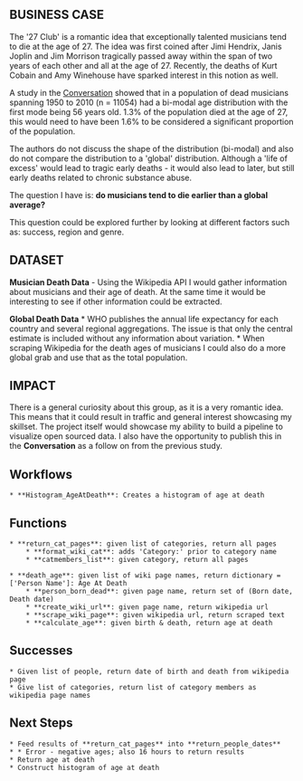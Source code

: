 ## BUSINESS CASE
The '27 Club' is a romantic idea that exceptionally talented musicians tend to die at the age of 27. The idea was first coined after Jimi Hendrix, Janis Joplin and Jim Morrison tragically passed away within the span of two years of each other and all at the age of 27. Recently, the deaths of Kurt Cobain and Amy Winehouse have sparked interest in this notion as well.

A study in the [Conversation](http://theconversation.com/the-27-club-is-a-myth-56-is-the-bum-note-for-musicians-33586) showed that in a population of dead musicians spanning 1950 to 2010 (n = 11054) had a bi-modal age distribution with the first mode being 56 years old. 1.3% of the population died at the age of 27, this would need to have been 1.6% to be considered a significant proportion of the population.

The authors do not discuss the shape of the distribution (bi-modal) and also do not compare the distribution to a 'global' distribution. Although a 'life of excess' would lead to tragic early deaths - it would also lead to later, but still early deaths related to chronic substance abuse.

The question I have is: **do musicians tend to die earlier than a global average?**

This question could be explored further by looking at different factors such as: success, region and genre.

## DATASET
**Musician Death Data** - Using the Wikipedia API I would gather information about musicians and their age of death. At the same time it would be interesting to see if other information could be extracted.

**Global Death Data**
	* WHO publishes the annual life expectancy for each country and several regional aggregations. The issue is that only the central estimate is included without any information about variation.
	* When scraping Wikipedia for the death ages of musicians I could also do a more global grab and use that as the total population.

## IMPACT
There is a general curiosity about this group, as it is a very romantic idea. This means that it could result in traffic and general interest showcasing my skillset. The project itself would showcase my ability to build a pipeline to visualize open sourced data. I also have the opportunity to publish this in the **Conversation** as a follow on from the previous study.

## Workflows
    * **Histogram_AgeAtDeath**: Creates a histogram of age at death
    
## Functions
    * **return_cat_pages**: given list of categories, return all pages
        * **format_wiki_cat**: adds 'Category:' prior to category name
        * **catmembers_list**: given category, return all pages 
	
	* **death_age**: given list of wiki page names, return dictionary = ['Person Name']: Age At Death
        * **person_born_dead**: given page name, return set of (Born date, Death date)
        * **create_wiki_url**: given page name, return wikipedia url
        * **scrape_wiki_page**: given wikipedia url, return scraped text
        * **calculate_age**: given birth & death, return age at death

## Successes
    * Given list of people, return date of birth and death from wikipedia page
    * Give list of categories, return list of category members as wikipedia page names

## Next Steps
    * Feed results of **return_cat_pages** into **return_people_dates**
    * * Error - negative ages; also 16 hours to return results
	* Return age at death
	* Construct histogram of age at death
